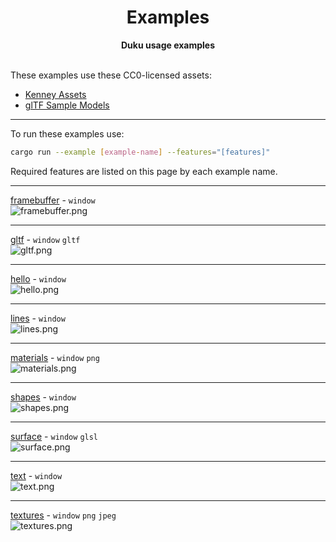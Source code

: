 <h1 align="center">Examples</h1>

<div align="center">
  <strong>Duku usage examples</strong>
</div>

<br />

These examples use these CC0-licensed assets:

- [Kenney Assets]
- [glTF Sample Models]

---

To run these examples use:

```bash
cargo run --example [example-name] --features="[features]"
```

Required features are listed on this page by each example name.

---

[framebuffer](https://github.com/oberzs/duku/tree/release/examples/framebuffer.rs) - `window`
<br>
![framebuffer.png](screenshots/framebuffer.png)

---

[gltf](https://github.com/oberzs/duku/tree/release/examples/gltf.rs) - `window` `gltf`
<br>
![gltf.png](screenshots/gltf.png)

---

[hello](https://github.com/oberzs/duku/tree/release/examples/hello.rs) - `window`
<br>
![hello.png](screenshots/hello.png)

---

[lines](https://github.com/oberzs/duku/tree/release/examples/lines.rs) - `window`
<br>
![lines.png](screenshots/lines.png)

---

[materials](https://github.com/oberzs/duku/tree/release/examples/materials.rs) - `window` `png`
<br>
![materials.png](screenshots/materials.png)

---

[shapes](https://github.com/oberzs/duku/tree/release/examples/shapes.rs) - `window`
<br>
![shapes.png](screenshots/shapes.png)

---

[surface](https://github.com/oberzs/duku/tree/release/examples/surface.rs) - `window` `glsl`
<br>
![surface.png](screenshots/surface.png)

---

[text](https://github.com/oberzs/duku/tree/release/examples/text.rs) - `window`
<br>
![text.png](screenshots/text.png)

---

[textures](https://github.com/oberzs/duku/tree/release/examples/textures.rs) - `window` `png` `jpeg`
<br>
![textures.png](screenshots/textures.png)

[kenney assets]: https://www.kenney.nl/assets
[gltf sample models]: https://github.com/KhronosGroup/glTF-Sample-Models
